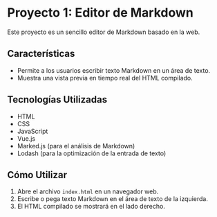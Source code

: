 # Proyecto 1: Editor de Markdown

Este proyecto es un sencillo editor de Markdown basado en la web.

## Características

*   Permite a los usuarios escribir texto Markdown en un área de texto.
*   Muestra una vista previa en tiempo real del HTML compilado.

## Tecnologías Utilizadas

*   HTML
*   CSS
*   JavaScript
*   Vue.js
*   Marked.js (para el análisis de Markdown)
*   Lodash (para la optimización de la entrada de texto)

## Cómo Utilizar

1.  Abre el archivo `index.html` en un navegador web.
2.  Escribe o pega texto Markdown en el área de texto de la izquierda.
3.  El HTML compilado se mostrará en el lado derecho.
